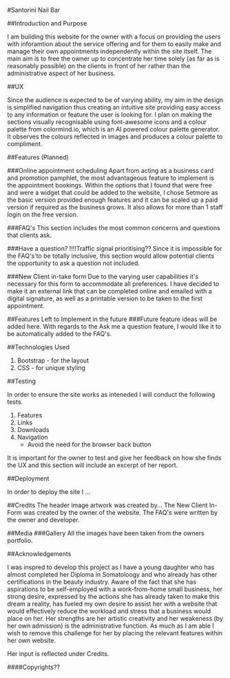#Santorini Nail Bar

##Introduction and Purpose

I am building this website for the owner with a focus on providing the users with inforamtion about the service offering and for them to easily make and manage their own appointments independently within the site itself. The main aim is to free the owner up to concentrate her time solely (as far as is reasonably possible) on the clients in front of her rather than the administrative aspect of her business.

##UX

Since the audience is expected to be of varying ability, my aim in the design is simplified navigation thus creating an intuitive site providing easy access to any information or feature the user is looking for. I plan on making the sections visually recognisable using font-awesome icons and a colour palette from colormind.io, which is an AI powered colour palette generator. It observes the colours reflected in images and produces a colour palette to compliment.


##Features (Planned)

###Online appointment scheduling
Apart from acting as a business card and promotion pamphlet, the most advantageous feature to implement is the appointment bookings. Within the options that I found that were free and were a widget that could be added to the website, I chose Setmore as the basic version provided enough features and it can be scaled up a paid version if required as the business grows. It also allows for more than 1 staff login on the free version.


###FAQ's
This section includes the most common concerns and questions that clients ask.



###Have a question?
!!!!Traffic signal  prioritising??
Since it is impossible for the FAQ's'to be totally inclusive, this section would allow potential clients the opportunity to ask a question not included.


###New Client in-take form
Due to the varying user capabilities it's necessary for this form to accommodate all preferences. I have decided to make it an external link that can be completed online and emailed with a digital signature, as well as a printable version to be taken to the first appointment.


##Features Left to Implement in the future
###Future feature ideas will be added here.
With regards to the Ask me a question feature, I would like it to be automatically added to the FAQ's.


##Technologies Used
1. Bootstrap - for the layout
2. CSS - for unique styling

##Testing

In order to ensure the site works as inteneded I will conduct the following tests.

1. Features
2. Links
3. Downloads
4. Navigation
    * Avoid the need for the browser back button

It is important for the owner to test and give her feedback on how she finds the UX and this section will include an excerpt of her report.


##Deployment

In order to deploy the site I ...


##Credits
The header image artwork was created by... 
The New Client In-Form was created by the owner of the website.
The FAQ's were written by the owner and developer.

##Media
###Gallery
All the images have been taken from the owners portfolio.


##Acknowledgements

I was inspred to develop this project as I have a young daughter who has almost completed her Diploma in Somatoloogy and who already has other certifications in the beauty industry. Aware of the fact that she has aspirations to be self-employed with a work-from-home small business, her strong desire, expressed by the actions she has already taken to make this dream a reality, has fueled my own desire to assist her with a website that would effectively reduce the workload and stress that a business would place on her. Her strengths are her artistic creativity and her weakeness (by her own admission) is the administrative function. As much as I am able I wish to remove this challenge for her by placing the relevant features within her own website.

Her input is reflected under Credits.

####Copyrights??
